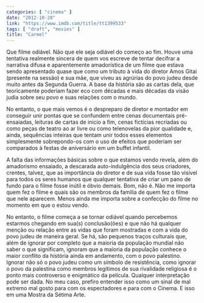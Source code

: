 ```yaml
---
categories: [ "cinema" ]
date: "2012-10-28"
link: "https://www.imdb.com/title/tt1399533"
tags: [ "draft", "movies" ]
title: "Carmel"
---
```

Que filme odiável. Não que ele seja odiável do começo ao fim. Houve uma tentativa realmente sincera de quem vos escreve de tentar decifrar a narrativa difusa e aparentemente amadorística de um filme que estava sendo apresentado quase que como um tributo à vida do diretor Amos Gitai (presente na sessão) e sua mãe, que viveu as agrúrias do povo judeu desde muito antes da Segunda Guerra. A base da história são as cartas dela, que teoricamente poderiam fazer eco com décadas e mais décadas da visão judia sobre seu povo e suas relações com o mundo.

No entanto, o que mais vemos é o despreparo de diretor e montador em conseguir unir pontas que se confundem entre cenas documentais pré-ensaiadas, leituras de cartas de início a fim, cenas fictícias recriadas ou como peças de teatro ao ar livre ou como telenovelas da pior qualidade e, ainda, sequências inteiras que tentam unir todos esses elementos simplesmente sobrepondo-os com o uso de efeitos que poderiam ser comparados à festas de aniversário em um buffet infantil.

A falta das informações básicas sobre o que estamos vendo revela, além do amadorismo ensaiado, a descarada auto-indulgência dos seus criadores, crentes, talvez, que as importância do diretor e de sua vida fosse tão visível para todos os seres humanos que qualquer tentativa de criar um pano de fundo para o filme fosse inútil e óbvio demais. Bom, não é. Não me importa quem fez o filme e quais são os membros da família de quem fez o filme que nele aparecem. Menos ainda me importa sobre a confecção do filme no momento em que o estou vendo.

No entanto, o filme começa a se tornar odiável quando percebemos estarmos chegando em sua(s) conclusão(ões) e que não há qualquer menção ou relação entre as vidas que foram mostradas e com a vida do povo judeu de maneira geral. Se há, são pequenos traços culturais que, além de ignorar por completo que a maioria da população mundial não saber o que significam, ignoram que a maioria da população conhece o maior conflito da história ainda em andamento, com o povo palestino. Ignorar não só o povo judeu como um símbolo de resistência, como ignorar o povo da palestina como membros legítimos de sua rivalidade religiosa é o ponto mais controverso e enigmático da película. Qualquer interpretação pode ser dada. No meu caso, prefiro entender isso como um sinal de mal extremo mal gosto para com os espectadores e para com o Cinema. E isso em uma Mostra da Sétima Arte.

